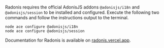 Radonis requires the official AdonisJS addons `@adonisjs/i18n` and `@adonisjs/session` to be installed and configured. Execute the following two commands and follow the instructions output to the terminal.

```shell
node ace configure @adonisjs/i18n
node ace configure @adonisjs/session
```

Documentation for Radonis is available on [radonis.vercel.app](https://radonis.vercel.app/).
